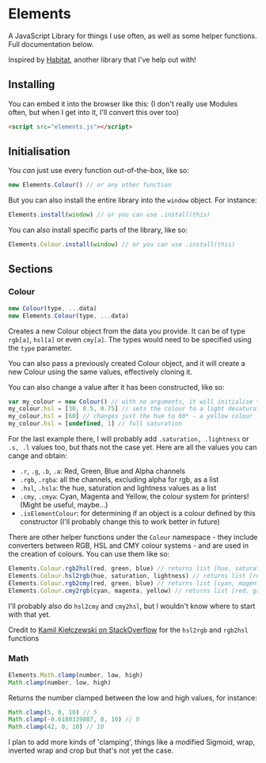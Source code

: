 # Elements
A JavaScript Library for things I use often, as well as some helper functions. Full documentation below.

Inspired by [Habitat](https://github.com/l2wilson94/Habitat), another library that I've help out with!

## Installing
You can embed it into the browser like this: (I don't really use Modules often, but when I get into it, I'll convert this over too)
```html
<script src="elements.js"></script>
```

## Initialisation
You _can_ just use every function out-of-the-box, like so:
```js
new Elements.Colour() // or any other function
```
But you can also install the entire library into the `window` object. For instance:
```js
Elements.install(window) // or you can use .install(this)
```
You can also install specific parts of the library, like so:
```js
Elements.Colour.install(window) // or you can use .install(this)
```

## Sections
### Colour
```js
new Colour(type, ...data)
new Elements.Colour(type, ...data)
```
Creates a new Colour object from the data you provide. It can be of type `rgb[a]`, `hsl[a]` or even `cmy[a]`. The types would need to be specified using the `type` parameter.

You can also pass a previously created Colour object, and it will create a new Colour using the same values, effectively cloning it.

You can also change a value after it has been constructed, like so:
```js
var my_colour = new Colour() // with no arguments, it will initialise to black, or { r: 0, g: 0, b: 0, a: 255 }
my_colour.hsl = [30, 0.5, 0.75] // sets the colour to a light desaturated orange
my_colour.hsl = [60] // changes just the hue to 60* - a yellow colour - keeping the saturation and lightness the same
my_colour.hsl = [undefined, 1] // full saturation
```
For the last example there, I will probably add `.saturation, .lightness` or `.s, .l` values too, but thats not the case yet. Here are all the values you can cange and obtain:
- `.r`, `.g`, `.b`, `.a`: Red, Green, Blue and Alpha channels
- `.rgb`, `.rgba`: all the channels, excluding alpha for rgb, as a list
- `.hsl`, `.hsla`: the hue, saturation and lightness values as a list
- `.cmy`, `.cmya`: Cyan, Magenta and Yellow, the colour system for printers! (Might be useful, maybe...)
- `.isElementColour`: for determining if an object is a colour defined by this constructor (I'll probably change this to work better in future)

There are other helper functions under the `Colour` namespace - they include converters between RGB, HSL and CMY colour systems - and are used in the creation of colours. You can use them like so:
```js
Elements.Colour.rgb2hsl(red, green, blue) // returns list [hue, saturation, lightness]
Elements.Colour.hsl2rgb(hue, saturation, lightness) // returns list [red, green, blue]
Elements.Colour.rgb2cmy(red, green, blue) // returns list [cyan, magenta, yellow]
Elements.Colour.cmy2rgb(cyan, magenta, yellow) // returns list [red, green, blue]
```

I'll probably also do `hsl2cmy` and `cmy2hsl`, but I wouldn't know where to start with that yet.

Credit to [Kamil Kiełczewski on StackOverflow](https://stackoverflow.com/a/64090995) for the `hsl2rgb` and `rgb2hsl` functions

### Math
```js
Elements.Math.clamp(number, low, high)
Math.clamp(number, low, high)
```
Returns the number clamped between the low and high values, for instance:
```js
Math.clamp(5, 0, 10) // 5
Math.clamp(-0.6180339887, 0, 10) // 0
Math.clamp(42, 0, 10) // 10
```
I plan to add more kinds of 'clamping', things like a modified Sigmoid, wrap, inverted wrap and crop but that's not yet the case.
